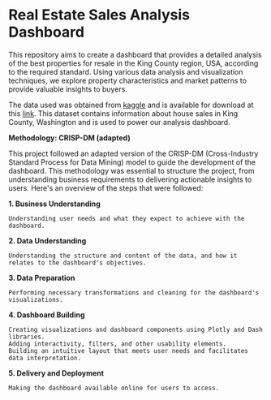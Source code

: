 # Real Estate Sales Analysis Dashboard

This repository aims to create a dashboard that provides a detailed analysis of the best properties for resale in the King County region, USA, according to the required standard. Using various data analysis and visualization techniques, we explore property characteristics and market patterns to provide valuable insights to buyers.

The data used was obtained from [kaggle](https://www.kaggle.com) and is available for download at this [link](https://www.kaggle.com/harlfoxem/housesalesprediction). This dataset contains information about house sales in King County, Washington and is used to power our analysis dashboard.

**Methodology: CRISP-DM (adapted)**

This project followed an adapted version of the CRISP-DM (Cross-Industry Standard Process for Data Mining) model to guide the development of the dashboard. This methodology was essential to structure the project, from understanding business requirements to delivering actionable insights to users. Here's an overview of the steps that were followed:

**1. Business Understanding**

    Understanding user needs and what they expect to achieve with the dashboard.

**2. Data Understanding**

    Understanding the structure and content of the data, and how it relates to the dashboard's objectives.

**3. Data Preparation**

    Performing necessary transformations and cleaning for the dashboard's visualizations.

**4. Dashboard Building**

    Creating visualizations and dashboard components using Plotly and Dash libraries.
    Adding interactivity, filters, and other usability elements.
    Building an intuitive layout that meets user needs and facilitates data interpretation.

**5. Delivery and Deployment**

    Making the dashboard available online for users to access.
